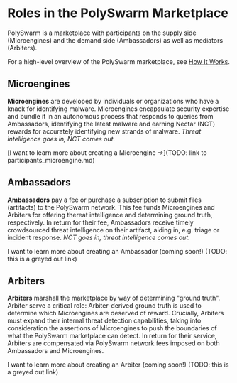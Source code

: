 # Roles in the PolySwarm Marketplace

PolySwarm is a marketplace with participants on the supply side (Microengines) and the demand side (Ambassadors) as well as mediators (Arbiters).

For a high-level overview of the PolySwarm marketplace, see [How It Works](https://polyswarm.io/how_it_works/).


## Microengines

**Microengines** are developed by individuals or organizations who have a knack for identifying malware.
Microengines encapsulate security expertise and bundle it in an autonomous process that responds to queries from Ambassadors, identifying the latest malware and earning Nectar (NCT) rewards for accurately identifying new strands of malware.
*Threat intelligence goes in, NCT comes out.*

[I want to learn more about creating a Microengine ->](TODO: link to participants_microengine.md)


## Ambassadors

**Ambassadors** pay a fee or purchase a subscription to submit files (artifacts) to the PolySwarm network.
This fee funds Microengines and Arbiters for offering thereat intelligence and determining ground truth, respectively.
In return for their fee, Ambassadors receive timely crowdsourced threat intelligence on their artifact, aiding in, e.g. triage or incident response.
*NCT goes in, threat intelligence comes out.*

I want to learn more about creating an Ambassador (coming soon!) (TODO: this is a greyed out link)


## Arbiters

**Arbiters** marshall the marketplace by way of determining "ground truth".
Arbiter serve a critical role: Arbiter-derived ground truth is used to determine which Microengines are deserved of reward.
Crucially, Arbiters must expand their internal threat detection capabilities, taking into consideration the assertions of Microengines to push the boundaries of what the PolySwarm marketplace can detect.
In return for their service, Arbiters are compensated via PolySwarm network fees imposed on both Ambassadors and Microengines.

I want to learn more about creating an Arbiter (coming soon!) (TODO: this is a greyed out link)

